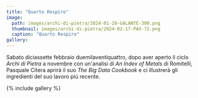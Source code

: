 ```yaml
---
title: "Quarto Respiro"
image:
  path: images/archi-di-pietra/2024-01-20-GALANTE-300.png
  thumbnail: images/archi-di-pietra/2024-02-17-PAX-72.png
  caption: "Quarto Respiro"
gallery:
---
```


Sabato diciassette febbraio duemilaventiquattro, dopo aver aperto il ciclo
*Archi di Pietra* a novembre con un'analisi di *An Index of Metals* di Romitelli,
Pasquale Citera aprirà il suo *The Big Data Cookbook* e ci illustrerà gli
ingredienti del suo lavoro più recente.

<!--more-->

{% include gallery %}
